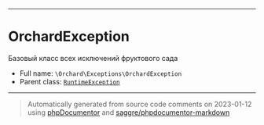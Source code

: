 ***

# OrchardException

Базовый класс всех исключений фруктового сада



* Full name: `\Orchard\Exceptions\OrchardException`
* Parent class: [`RuntimeException`](../../RuntimeException.md)






***
> Automatically generated from source code comments on 2023-01-12 using [phpDocumentor](http://www.phpdoc.org/) and [saggre/phpdocumentor-markdown](https://github.com/Saggre/phpDocumentor-markdown)
